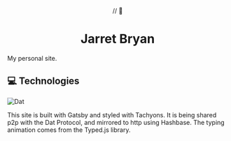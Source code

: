 
<p align="center">
    // <span>🐝</span>
</p>
<h1 align="center">
  Jarret Bryan
</h1>

My personal site.

## 💻 Technologies

![Dat](https://dat-badge.glitch.me/09888386585c9ece5da28599768166df47e135dad69aa475366a68c4d08ade36/badge.svg)

This site is built with Gatsby and styled with Tachyons. It is being shared p2p with the Dat Protocol, and mirrored to http using Hashbase. The typing animation comes from the Typed.js library. 

